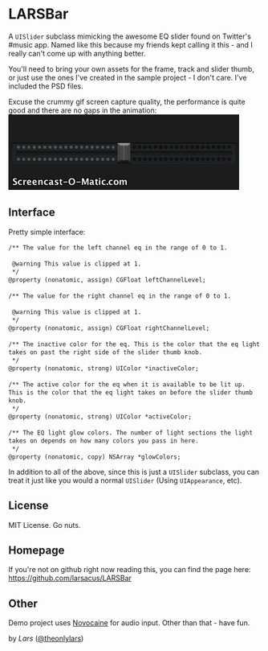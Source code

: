 LARSBar
===========

A `UISlider` subclass mimicking the awesome EQ slider found on Twitter's #music app. Named like this because my friends kept calling it this - and I really can't come up with anything better.

You'll need to bring your own assets for the frame, track and slider thumb, or just use the ones I've created in the sample project - I don't care. I've included the PSD files.

Excuse the crummy gif screen capture quality, the performance is quite good and there are no gaps in the animation:  
![LARSBar in action](Demo/Assets/toleqdemo.gif)

## Interface
Pretty simple interface:

``` lang:objective-c
/** The value for the left channel eq in the range of 0 to 1.
 
 @warning This value is clipped at 1.
 */
@property (nonatomic, assign) CGFloat leftChannelLevel;

/** The value for the right channel eq in the range of 0 to 1.
 
 @warning This value is clipped at 1.
 */
@property (nonatomic, assign) CGFloat rightChannelLevel;

/** The inactive color for the eq. This is the color that the eq light takes on past the right side of the slider thumb knob.
 */
@property (nonatomic, strong) UIColor *inactiveColor;

/** The active color for the eq when it is available to be lit up. This is the color that the eq light takes on before the slider thumb knob.
 */
@property (nonatomic, strong) UIColor *activeColor;

/** The EQ light glow colors. The number of light sections the light takes on depends on how many colors you pass in here.
 */
@property (nonatomic, copy) NSArray *glowColors;
```

In addition to all of the above, since this is just a `UISlider` subclass, you can treat it just like you would a normal `UISlider` (Using `UIAppearance`, etc).

## License
MIT License. Go nuts.

## Homepage
If you're not on github right now reading this, you can find the page here: https://github.com/larsacus/LARSBar

## Other
Demo project uses [Novocaine](https://github.com/alexbw/novocaine) for audio input. Other than that - have fun.

by _Lars_ ([@theonlylars](http://twitter.com/theonlylars))

